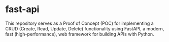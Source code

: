 # fast-api
 This repository serves as a Proof of Concept (POC) for implementing a CRUD (Create, Read, Update, Delete) functionality using FastAPI, a modern, fast (high-performance), web framework for building APIs with Python.
